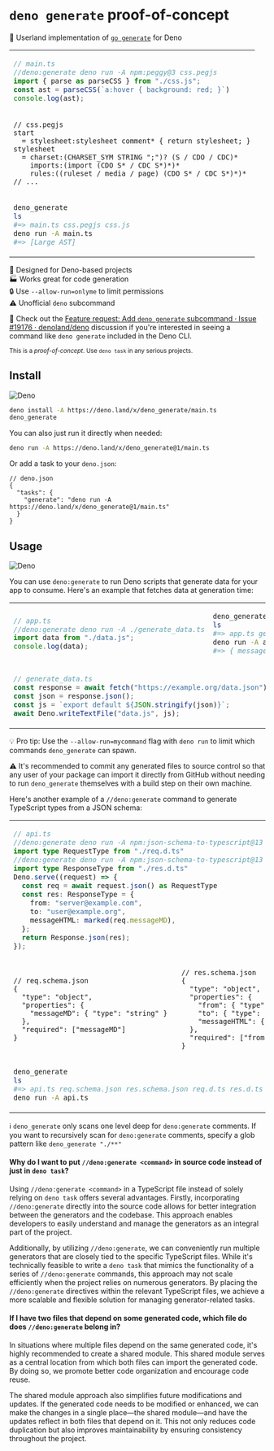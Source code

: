# `deno generate` proof-of-concept

🦕 Userland implementation of [`go generate`] for Deno

<table align=center><td>

```ts
// main.ts
//deno:generate deno run -A npm:peggy@3 css.pegjs
import { parse as parseCSS } from "./css.js";
const ast = parseCSS(`a:hover { background: red; }`)
console.log(ast);
```

<tr><td>

```pegjs
// css.pegjs
start
  = stylesheet:stylesheet comment* { return stylesheet; }
stylesheet
  = charset:(CHARSET_SYM STRING ";")? (S / CDO / CDC)*
    imports:(import (CDO S* / CDC S*)*)*
    rules:((ruleset / media / page) (CDO S* / CDC S*)*)*
// ...
```

<tr><td>

```sh
deno_generate
ls
#=> main.ts css.pegjs css.js
deno run -A main.ts
#=> [Large AST]
```

</table>

🦕 Designed for Deno-based projects \
🏭 Works great for code generation \
🔒 Use `--allow-run=onlyme` to limit permissions \
⚠️ Unofficial `deno` subcommand

👀 Check out the [Feature request: Add `deno generate` subcommand · Issue #19176
· denoland/deno] discussion if you're interested in seeing a command like
`deno generate` included in the Deno CLI.

<sup>This is a _proof-of-concept_. Use `deno task` in any serious projects.</sup>

## Install

![Deno](https://img.shields.io/static/v1?style=for-the-badge&message=Deno&color=000000&logo=Deno&logoColor=FFFFFF&label=)

```sh
deno install -A https://deno.land/x/deno_generate/main.ts
deno_generate
```

You can also just run it directly when needed:

```sh
deno run -A https://deno.land/x/deno_generate@1/main.ts
```

Or add a task to your `deno.json`:

```jsonc
// deno.json
{
  "tasks": {
    "generate": "deno run -A https://deno.land/x/deno_generate@1/main.ts"
  }
}
```

## Usage

![Deno](https://img.shields.io/static/v1?style=for-the-badge&message=Deno&color=000000&logo=Deno&logoColor=FFFFFF&label=)

You can use `deno:generate` to run Deno scripts that generate data for your app
to consume. Here's an example that fetches data at generation time:

<table align=center><td>

```ts
// app.ts
//deno:generate deno run -A ./generate_data.ts
import data from "./data.js";
console.log(data);
```

<td>

```sh
deno_generate
ls
#=> app.ts generate_data.ts data.js
deno run -A app.ts
#=> { message: "Hello world!" }
```

<tr><td colspan=2>

```ts
// generate_data.ts
const response = await fetch("https://example.org/data.json");
const json = response.json();
const js = `export default ${JSON.stringify(json)}`;
await Deno.writeTextFile("data.js", js);
```

</table>

💡 Pro tip: Use the `--allow-run=mycommand` flag with `deno run` to limit which
commands `deno_generate` can spawn.

⚠️ It's recommended to commit any generated files to source control so that any
user of your package can import it directly from GitHub without needing to run
`deno_generate` themselves with a build step on their own machine.

Here's another example of a `//deno:generate` command to generate TypeScript types from a JSON schema:

<table align=center><td colspan=2>

```ts
// api.ts
//deno:generate deno run -A npm:json-schema-to-typescript@13 req.schema.json req.d.ts
import type RequestType from "./req.d.ts"
//deno:generate deno run -A npm:json-schema-to-typescript@13 res.schema.json res.d.ts
import type ResponseType from "./res.d.ts"
Deno.serve((request) => {
  const req = await request.json() as RequestType
  const res: ResponseType = {
    from: "server@example.com",
    to: "user@example.org",
    messageHTML: marked(req.messageMD),
  };
  return Response.json(res);
});
```

<tr><td>

```jsonc
// req.schema.json
{
  "type": "object",
  "properties": {
    "messageMD": { "type": "string" }
  },
  "required": ["messageMD"]
}
```

<td>

```jsonc
// res.schema.json
{
  "type": "object",
  "properties": {
    "from": { "type": "string" },
    "to": { "type": "string" },
    "messageHTML": { "type": "string" }
  },
  "required": ["from", "to", "messageHTML"]
}

```

<tr><td colspan=2>

```sh
deno_generate
ls
#=> api.ts req.schema.json res.schema.json req.d.ts res.d.ts
deno run -A api.ts
```

</table>

ℹ `deno_generate` only scans one level deep for `deno:generate` comments. If
you want to recursively scan for `deno:generate` comments, specify a glob
pattern like `deno_generate "./**"`

#### Why do I want to put `//deno:generate <command>` in source code instead of just in `deno task`?

Using `//deno:generate <command>` in a TypeScript file instead of solely relying
on `deno task` offers several advantages. Firstly, incorporating
`//deno:generate` directly into the source code allows for better integration
between the generators and the codebase. This approach enables developers to
easily understand and manage the generators as an integral part of the project.

Additionally, by utilizing `//deno:generate`, we can conveniently run multiple
generators that are closely tied to the specific TypeScript files. While it's
technically feasible to write a `deno task` that mimics the functionality of a
series of `//deno:generate` commands, this approach may not scale efficiently
when the project relies on numerous generators. By placing the `//deno:generate`
directives within the relevant TypeScript files, we achieve a more scalable and
flexible solution for managing generator-related tasks.

#### If I have two files that depend on some generated code, which file do does `//deno:generate` belong in?

In situations where multiple files depend on the same generated code, it's
highly recommended to create a shared module. This shared module serves as a
central location from which both files can import the generated code. By doing
so, we promote better code organization and encourage code reuse.

The shared module approach also simplifies future modifications and updates. If
the generated code needs to be modified or enhanced, we can make the changes in
a single place—the shared module—and have the updates reflect in both files that
depend on it. This not only reduces code duplication but also improves
maintainability by ensuring consistency throughout the project.

<!-- prettier-ignore-start -->
[Feature request: Add `deno generate` subcommand · Issue #19176 · denoland/deno]: https://github.com/denoland/deno/issues/19176
[`go generate`]: https://go.googlesource.com/proposal/+/refs/heads/master/design/go-generate.md
<!-- prettier-ignore-end -->
